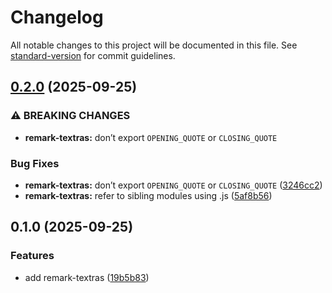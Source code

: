 # Changelog

All notable changes to this project will be documented in this file. See [standard-version](https://github.com/conventional-changelog/standard-version) for commit guidelines.

## [0.2.0](https://github.com/shivjm/remark-extensions/compare/remark-textras-v0.1.0...remark-textras-v0.2.0) (2025-09-25)


### ⚠ BREAKING CHANGES

* **remark-textras:** don’t export `OPENING_QUOTE` or `CLOSING_QUOTE`

### Bug Fixes

* **remark-textras:** don’t export `OPENING_QUOTE` or `CLOSING_QUOTE` ([3246cc2](https://github.com/shivjm/remark-extensions/commit/3246cc262e130a017bcd150c2c0a73da2cdc0002))
* **remark-textras:** refer to sibling modules using .js ([5af8b56](https://github.com/shivjm/remark-extensions/commit/5af8b569ea9ba43c71b180adc268c3ae258068f2))

## 0.1.0 (2025-09-25)


### Features

* add remark-textras ([19b5b83](https://github.com/shivjm/remark-extensions/commit/19b5b83e166d18130d177dfce6d73c40cb2b0f33))
